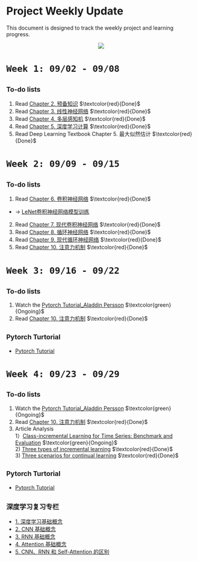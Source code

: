 # Project Weekly Update
This document is designed to track the weekly project and learning progress.

<p align="center">
  <img src="https://github.com/user-attachments/assets/83dfcfbb-2c44-414b-bc2d-6fa49f481e0d" />
</p>

# `Week 1: 09/02 - 09/08`

## <sub> To-do lists
1. Read [Chapter 2. 预备知识](https://zh-v2.d2l.ai/chapter_preliminaries/index.html)  $\textcolor{red}{Done}$ 
2. Read [Chapter 3. 线性神经网络](https://zh-v2.d2l.ai/chapter_linear-networks/index.html)  $\textcolor{red}{Done}$ 
3. Read [Chapter 4. 多层感知机](https://zh-v2.d2l.ai/chapter_multilayer-perceptrons/index.html)  $\textcolor{red}{Done}$ 
4. Read [Chapter 5. 深度学习计算](https://zh-v2.d2l.ai/chapter_deep-learning-computation/index.html)  $\textcolor{red}{Done}$ 
5. Read Deep Learning Textbook Chapter 5. 最大似然估计  $\textcolor{red}{Done}$ 

# `Week 2: 09/09 - 09/15`

## <sub> To-do lists
1. Read [Chapter 6. 卷积神经网络](https://zh-v2.d2l.ai/chapter_convolutional-neural-networks/index.html) $\textcolor{red}{Done}$ 
- &rarr; [LeNet卷积神经网络模型训练]()
2. Read [Chapter 7. 现代卷积神经网络](https://zh-v2.d2l.ai/chapter_convolutional-modern/index.html) $\textcolor{red}{Done}$  
3. Read [Chapter 8. 循环神经网络](https://zh-v2.d2l.ai/chapter_recurrent-neural-networks/index.html)  $\textcolor{red}{Done}$ 
4. Read [Chapter 9. 现代循环神经网络](https://zh-v2.d2l.ai/chapter_recurrent-modern/index.html)  $\textcolor{red}{Done}$ 
5. Read [Chapter 10. 注意力机制](https://zh-v2.d2l.ai/chapter_attention-mechanisms/index.html)  $\textcolor{red}{Done}$ 

# `Week 3: 09/16 - 09/22`

## <sub> To-do lists
1. Watch the [Pytorch Tutorial_Aladdin Persson](https://www.youtube.com/watch?v=2S1dgHpqCdk&list=PLhhyoLH6IjfxeoooqP9rhU3HJIAVAJ3Vz) $\textcolor{green}{Ongoing}$ 
2. Read [Chapter 10. 注意力机制](https://zh-v2.d2l.ai/chapter_attention-mechanisms/index.html)  $\textcolor{red}{Done}$ 

## <sub> Pytorch Turtorial
- [Pytorch Tutorial](https://github.com/RenaissanceT/Continual-Learning-for-Time-Series-Survey-and-Evaluation/tree/main/Pytorch%20Tutorial)

# `Week 4: 09/23 - 09/29`

## <sub> To-do lists
1. Watch the [Pytorch Tutorial_Aladdin Persson](https://www.youtube.com/watch?v=2S1dgHpqCdk&list=PLhhyoLH6IjfxeoooqP9rhU3HJIAVAJ3Vz) $\textcolor{green}{Ongoing}$ 
2. Read [Chapter 10. 注意力机制](https://zh-v2.d2l.ai/chapter_attention-mechanisms/index.html)  $\textcolor{red}{Done}$ 
3. Article Analysis <Br/>
   1）[Class-incremental Learning for Time Series: Benchmark and Evaluation](https://arxiv.org/abs/2402.12035) $\textcolor{green}{Ongoing}$  <Br/>
   2) [Three types of incremental learning](https://www.nature.com/articles/s42256-022-00568-3)   $\textcolor{red}{Done}$   <Br/>
   3) [Three scenarios for continual learning](https://arxiv.org/abs/1904.07734)   $\textcolor{red}{Done}$   <Br/>

## <sub> Pytorch Turtorial
- [Pytorch Tutorial](https://github.com/RenaissanceT/Continual-Learning-for-Time-Series-Survey-and-Evaluation/tree/main/Pytorch%20Tutorial)

## <sub> 深度学习复习专栏
- [1. 深度学习基础概念](https://github.com/RenaissanceT/Continual_Learning_for_Time_Series_Survey_and_Evaluation/blob/main/Project%20Progress/1.%20%E6%B7%B1%E5%BA%A6%E5%AD%A6%E4%B9%A0%E5%9F%BA%E7%A1%80%E6%A6%82%E5%BF%B5.md)
- [2. CNN 基础概念](https://github.com/RenaissanceT/Continual_Learning_for_Time_Series_Survey_and_Evaluation/blob/main/Project%20Progress/2.%20CNN%20%E5%9F%BA%E7%A1%80%E6%A6%82%E5%BF%B5.md)
- [3. RNN 基础概念](https://github.com/RenaissanceT/Continual_Learning_for_Time_Series_Survey_and_Evaluation/blob/main/Project%20Progress/3.%20RNN%20%E5%9F%BA%E7%A1%80%E6%A6%82%E5%BF%B5.md)
- [4. Attention 基础概念](https://github.com/RenaissanceT/Continual_Learning_for_Time_Series_Survey_and_Evaluation/blob/main/Project%20Progress/4.%20%E6%B3%A8%E6%84%8F%E5%8A%9B%E6%9C%BA%E5%88%B6%20%E5%9F%BA%E7%A1%80%E6%A6%82%E5%BF%B5.md)
- [5. CNN、RNN 和 Self-Attention 的区别](https://github.com/RenaissanceT/Continual_Learning_for_Time_Series_Survey_and_Evaluation/blob/main/Project%20Progress/5.%20CNN%E3%80%81RNN%20%E5%92%8C%20Self-Attention%20%E7%9A%84%E5%8C%BA%E5%88%AB.md)



